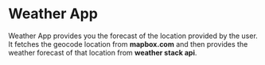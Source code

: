 <h1>Weather App</h1>
<p>Weather App provides you the forecast of the location provided by the user. It fetches the geocode location from <strong>mapbox.com</strong> and then provides the weather forecast of that location from <strong>weather stack api</strong>.</p>
